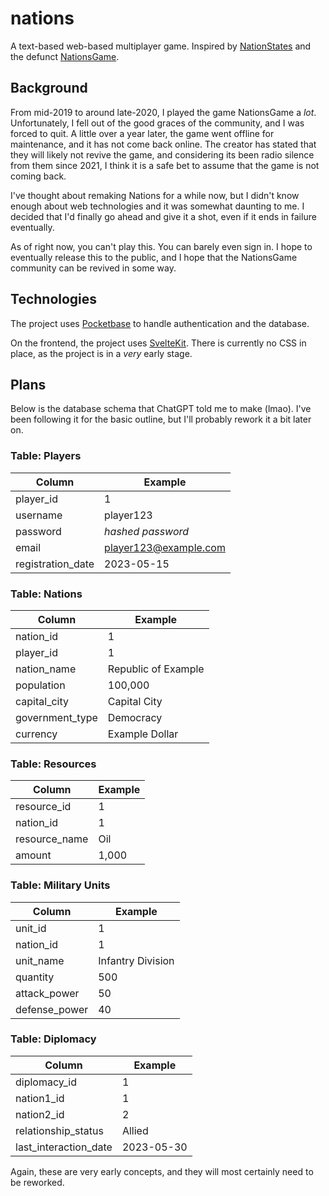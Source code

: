 # nations
A text-based web-based multiplayer game. Inspired by [NationStates](https://nationstates.net) and the defunct [NationsGame](https://nationsgame.fandom.com/wiki/NationsGame).

## Background
From mid-2019 to around late-2020, I played the game NationsGame a *lot*. Unfortunately, I fell out of the good graces of the community, and I was forced to quit.
A little over a year later, the game went offline for maintenance, and it has not come back online. The creator has stated that they will likely not revive the game, and considering its been radio silence from them since 2021, I think it is a safe bet to assume that the game is not coming back.

I've thought about remaking Nations for a while now, but I didn't know enough about web technologies and it was somewhat daunting to me. I decided that I'd finally go ahead and give it a shot, even if it ends in failure eventually.

As of right now, you can't play this. You can barely even sign in. I hope to eventually release this to the public, and I hope that the NationsGame community can be revived in some way.

## Technologies
The project uses [Pocketbase](https://pocketbase.io/) to handle authentication and the database.

On the frontend, the project uses [SvelteKit](https://kit.svelte.dev/). There is currently no CSS in place, as the project is in a *very* early stage.

## Plans
Below is the database schema that ChatGPT told me to make (lmao). I've been following it for the basic outline, but I'll probably rework it a bit later on.

### Table: Players
| Column             | Example                |
| ------------------ | ---------------------- |
| player_id          | 1                      |
| username           | player123              |
| password           | *hashed password*      |
| email              | player123@example.com  |
| registration_date  | 2023-05-15             |

### Table: Nations
| Column             | Example               |
| ------------------ | --------------------- |
| nation_id          | 1                     |
| player_id          | 1                     |
| nation_name        | Republic of Example    |
| population         | 100,000               |
| capital_city       | Capital City          |
| government_type    | Democracy             |
| currency           | Example Dollar        |

### Table: Resources
| Column             | Example                |
| ------------------ | ---------------------- |
| resource_id        | 1                      |
| nation_id          | 1                      |
| resource_name      | Oil                    |
| amount             | 1,000                  |

### Table: Military Units
| Column             | Example                |
| ------------------ | ---------------------- |
| unit_id            | 1                      |
| nation_id          | 1                      |
| unit_name          | Infantry Division      |
| quantity           | 500                    |
| attack_power       | 50                     |
| defense_power      | 40                     |

### Table: Diplomacy
| Column                 | Example                |
| ---------------------- | ---------------------- |
| diplomacy_id           | 1                      |
| nation1_id              | 1                      |
| nation2_id              | 2                      |
| relationship_status    | Allied                 |
| last_interaction_date  | 2023-05-30             |

Again, these are very early concepts, and they will most certainly need to be reworked.